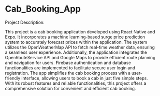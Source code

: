 # Cab_Booking_App

Project Description:

This project is a cab booking application developed using React Native and Expo. It incorporates a machine learning-based surge price prediction system to accurately forecast prices within the application. The system utilizes the OpenWeatherMap API to fetch real-time weather data, ensuring a seamless user experience. Additionally, the application integrates the OpenRouteService API and Google Maps to provide efficient route planning and navigation for users. Firebase authentication and database functionalities are implemented to facilitate secure user login and registration. The app simplifies the cab booking process with a user-friendly interface, allowing users to book a cab in just five simple steps. With its robust features and reliable functionalities, this project offers a comprehensive solution for convenient and efficient cab booking.
